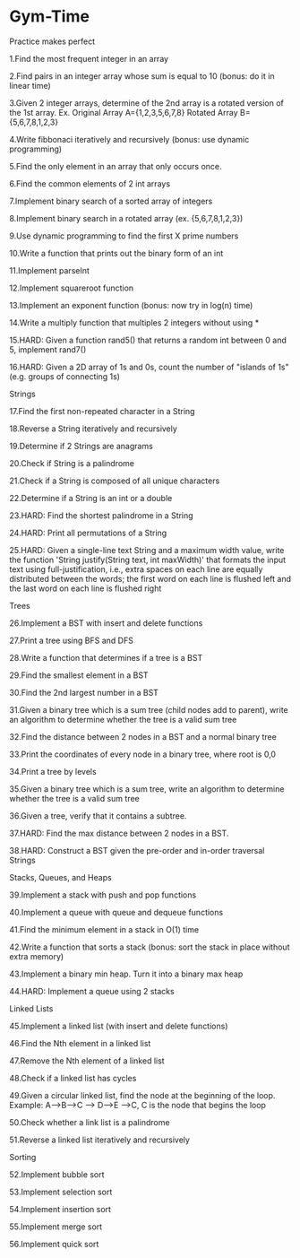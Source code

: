 Gym-Time
========

Practice makes perfect




1.Find the most frequent integer in an array

2.Find pairs in an integer array whose sum is equal to 10 (bonus: do it in linear time)

3.Given 2 integer arrays, determine of the 2nd array is a rotated version of the 1st array. Ex. Original Array            A={1,2,3,5,6,7,8} Rotated Array B={5,6,7,8,1,2,3}

4.Write fibbonaci iteratively and recursively (bonus: use dynamic programming)

5.Find the only element in an array that only occurs once.

6.Find the common elements of 2 int arrays

7.Implement binary search of a sorted array of integers

8.Implement binary search in a rotated array (ex. {5,6,7,8,1,2,3})

9.Use dynamic programming to find the first X prime numbers

10.Write a function that prints out the binary form of an int

11.Implement parseInt

12.Implement squareroot function

13.Implement an exponent function (bonus: now try in log(n) time)

14.Write a multiply function that multiples 2 integers without using *

15.HARD: Given a function rand5() that returns a random int between 0 and 5, implement rand7()

16.HARD: Given a 2D array of 1s and 0s, count the number of "islands of 1s" (e.g. groups of connecting 1s)



Strings

17.Find the first non-repeated character in a String

18.Reverse a String iteratively and recursively

19.Determine if 2 Strings are anagrams

20.Check if String is a palindrome

21.Check if a String is composed of all unique characters

22.Determine if a String is an int or a double

23.HARD: Find the shortest palindrome in a String

24.HARD: Print all permutations of a String

25.HARD: Given a single-line text String and a maximum width value, write the function 'String justify(String text, int maxWidth)' that formats the input text using full-justification, i.e., extra spaces on each line are equally distributed between the words; the first word on each line is flushed left and the last word on each line is flushed right



Trees

26.Implement a BST with insert and delete functions

27.Print a tree using BFS and DFS

28.Write a function that determines if a tree is a BST

29.Find the smallest element in a BST

30.Find the 2nd largest number in a BST

31.Given a binary tree which is a sum tree (child nodes add to parent), write an algorithm to determine whether the tree is a valid sum tree

32.Find the distance between 2 nodes in a BST and a normal binary tree

33.Print the coordinates of every node in a binary tree, where root is 0,0

34.Print a tree by levels

35.Given a binary tree which is a sum tree, write an algorithm to determine whether the tree is a valid sum tree

36.Given a tree, verify that it contains a subtree.

37.HARD: Find the max distance between 2 nodes in a BST.

38.HARD: Construct a BST given the pre-order and in-order traversal Strings



Stacks, Queues, and Heaps

39.Implement a stack with push and pop functions

40.Implement a queue with queue and dequeue functions

41.Find the minimum element in a stack in O(1) time

42.Write a function that sorts a stack (bonus: sort the stack in place without extra memory)

43.Implement a binary min heap. Turn it into a binary max heap

44.HARD: Implement a queue using 2 stacks



Linked Lists

45.Implement a linked list (with insert and delete functions)

46.Find the Nth element in a linked list

47.Remove the Nth element of a linked list

48.Check if a linked list has cycles

49.Given a circular linked list, find the node at the beginning of the loop. Example: A-->B-->C --> D-->E -->C, C is the node that begins the loop

50.Check whether a link list is a palindrome

51.Reverse a linked list iteratively and recursively



Sorting

52.Implement bubble sort

53.Implement selection sort

54.Implement insertion sort

55.Implement merge sort

56.Implement quick sort

